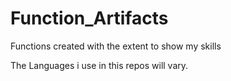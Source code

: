 # Function_Artifacts
Functions created with the extent to show my skills

The Languages i use in this repos will vary.
